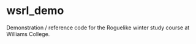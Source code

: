 # wsrl_demo
Demonstration / reference code for the Roguelike winter study course at Williams College.
